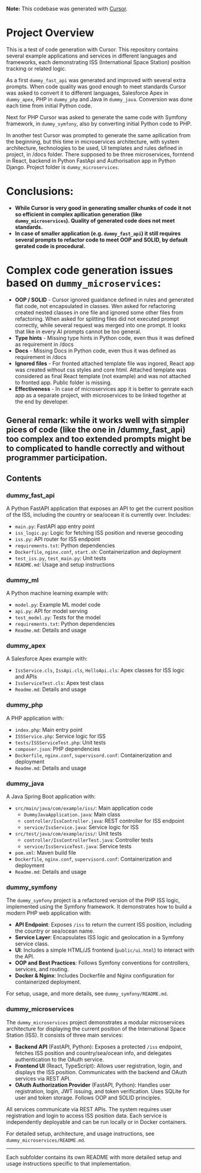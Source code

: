 **Note:** This codebase was generated with [Cursor](https://www.cursor.so/).

# Project Overview

This is a test of code generation with Cursor. This repository contains several example applications and services in different languages and frameworks, each demonstrating ISS (International Space Station) position tracking or related logic.

As a first `dummy_fast_api` was generated and improved with several extra prompts. When code quality was good enough to meet standards Cursor was asked to convert it to different languages, Salesforce Apex in `dummy_apex`, PHP in `dummy_php` and Java in `dummy_java`. Conversion was done each time from initial Python code.

Next for PHP Cursor was asked to generate the same code with Symfony framework, in `dummy_symfony`, also by converting initial Python code to PHP.

In another test Cursor was prompted to generate the same apllication from the beginning, but this time in microservices architecture, with system architecture, technologies to be used, UI templates and rules defined in project, in /docs folder. There supposed to be three microservices, forntend in React, backend in Python FastApi and Authorisation app in Python Django. Project folder is `dummy_microservices`.

# Conclusions:
- **While Cursor is very good in generating smaller chunks of code it not so efficient in complex apllication generation (like `dummy_microservices`). Quality of generated code does not meet standards.**
- **In case of smaller application (e.g. `dummy_fast_api`) it still requires several prompts to refactor code to meet OOP and SOLID, by default gerated code is procedural.**

# Complex code generation issues based on `dummy_microservices`:
- **OOP / SOLID** - Cursor ignored guaidance defined in rules and generated flat code, not encapsulated in classes. Wen asked for refactoring created nested classes in one file and ignored some other files from refactoring. When asked for splitting files did not executed prompt correctly, while several request was merged into one prompt. It looks that like in every AI prompts cannot be too general.
- **Type hints** - Missing type hints in Python code, even thus it was defined as requirement in /docs
- **Docs** - Missing Docs in Python code, even thus it was defined as requirement in /docs
- **Ignored files** - For fronted attached template file was ingored, React app was created without css styles and core html. Attached template was considered as final React template (not example) and was not attached to fronted app. Public folder is missing.
- **Effectiveness** - In case of microservices app it is better to genrate each app as a separate project, with microservices to be linked together at the end by developer.

## General remark: while it works well with simpler pices of code (like the one in /dummy_fast_api) too complex and too extended prompts might be to complicated to handle correctly and without programmer participation. 


## Contents

### dummy_fast_api
A Python FastAPI application that exposes an API to get the current position of the ISS, including the country or sea/ocean it is currently over. Includes:
- `main.py`: FastAPI app entry point
- `iss_logic.py`: Logic for fetching ISS position and reverse geocoding
- `iss.py`: API router for ISS endpoint
- `requirements.txt`: Python dependencies
- `Dockerfile`, `nginx.conf`, `start.sh`: Containerization and deployment
- `test_iss.py`, `test_main.py`: Unit tests
- `README.md`: Usage and setup instructions

### dummy_ml
A Python machine learning example with:
- `model.py`: Example ML model code
- `api.py`: API for model serving
- `test_model.py`: Tests for the model
- `requirements.txt`: Python dependencies
- `Readme.md`: Details and usage

### dummy_apex
A Salesforce Apex example with:
- `IssService.cls`, `IssApi.cls`, `HelloApi.cls`: Apex classes for ISS logic and APIs
- `IssServiceTest.cls`: Apex test class
- `Readme.md`: Details and usage

### dummy_php
A PHP application with:
- `index.php`: Main entry point
- `ISSService.php`: Service logic for ISS
- `tests/ISSServiceTest.php`: Unit tests
- `composer.json`: PHP dependencies
- `Dockerfile`, `nginx.conf`, `supervisord.conf`: Containerization and deployment
- `Readme.md`: Details and usage

### dummy_java
A Java Spring Boot application with:
- `src/main/java/com/example/iss/`: Main application code
  - `DummyJavaApplication.java`: Main class
  - `controller/IssController.java`: REST controller for ISS endpoint
  - `service/IssService.java`: Service logic for ISS
- `src/test/java/com/example/iss/`: Unit tests
  - `controller/IssControllerTest.java`: Controller tests
  - `service/IssServiceTest.java`: Service tests
- `pom.xml`: Maven build file
- `Dockerfile`, `nginx.conf`, `supervisord.conf`: Containerization and deployment
- `Readme.md`: Details and usage

### dummy_symfony
The `dummy_symfony` project is a refactored version of the PHP ISS logic, implemented using the Symfony framework. It demonstrates how to build a modern PHP web application with:

- **API Endpoint**: Exposes `/iss` to return the current ISS position, including the country or sea/ocean name.
- **Service Layer**: Encapsulates ISS logic and geolocation in a Symfony service class.
- **UI**: Includes a simple HTML/JS frontend (`public/ui.html`) to interact with the API.
- **OOP and Best Practices**: Follows Symfony conventions for controllers, services, and routing.
- **Docker & Nginx**: Includes Dockerfile and Nginx configuration for containerized deployment.

For setup, usage, and more details, see `dummy_symfony/README.md`.

### dummy_microservices
The `dummy_microservices` project demonstrates a modular microservices architecture for displaying the current position of the International Space Station (ISS). It consists of three main services:

- **Backend API** (FastAPI, Python): Exposes a protected `/iss` endpoint, fetches ISS position and country/sea/ocean info, and delegates authentication to the OAuth service.
- **Frontend UI** (React, TypeScript): Allows user registration, login, and displays the ISS position. Communicates with the backend and OAuth services via REST API.
- **OAuth Authorization Provider** (FastAPI, Python): Handles user registration, login, JWT issuing, and token verification. Uses SQLite for user and token storage. Follows OOP and SOLID principles.

All services communicate via REST APIs. The system requires user registration and login to access ISS position data. Each service is independently deployable and can be run locally or in Docker containers.

For detailed setup, architecture, and usage instructions, see `dummy_microservices/README.md`.



---

Each subfolder contains its own README with more detailed setup and usage instructions specific to that implementation. 